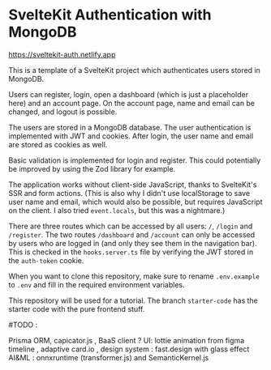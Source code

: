 # SvelteKit Authentication with MongoDB

https://sveltekit-auth.netlify.app

This is a template of a SvelteKit project which authenticates users stored in MongoDB.

Users can register, login, open a dashboard (which is just a placeholder here) and an account page. On the account page, name and email can be changed, and logout is possible.

The users are stored in a MongoDB database. The user authentication is implemented with JWT and cookies. After login, the user name and email are stored as cookies as well.

Basic validation is implemented for login and register. This could potentially be improved by using the Zod library for example.

The application works without client-side JavaScript, thanks to SvelteKit's SSR and form actions. (This is also why I didn't use localStorage to save user name and email, which would also be possible, but requires JavaScript on the client. I also tried `event.locals`, but this was a nightmare.)

There are three routes which can be accessed by all users: `/`, `/login` and `/register`. The two routes `/dashboard` and `/account` can only be accessed by users who are logged in (and only they see them in the navigation bar). This is checked in the `hooks.server.ts` file by verifying the JWT stored in the `auth-token` cookie.

When you want to clone this repository, make sure to rename `.env.example` to `.env` and fill in the required environment variables.

This repository will be used for a tutorial. The branch `starter-code` has the starter code with the pure frontend stuff.


#TODO :

Prisma ORM, capicator.js , BaaS client ? 
UI: lottie animation from figma timeline , adaptive card.io , design system : fast.design with glass effect
AI&ML : onnxruntime (transformer.js) and SemanticKernel.js 

